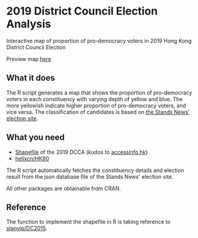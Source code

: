 # 2019 District Council Election Analysis
Interactive map of proportion of pro-democracy voters in 2019 Hong Kong District Council Election

Preview map [here](https://elgarteo.github.io/dce_2019/dce_2019.html)

## What it does
The R script generates a map that shows the proportion of pro-democracy voters in each constituency with
varying depth of yellow and blue. The more yellowish indicate higher proportion of pro-democracy voters, and vice versa.
The classification of candidates is based on [the Stands News' election site](https://dce2019.thestandnews.com/).

## What you need
* [Shapefile](https://accessinfo.hk/en/request/shapefileshp_for_2019_district_c) of the 2019 DCCA
(kudos to [accessinfo.hk](https://accessinfo.hk))
* [helixcn/HK80](https://github.com/helixcn/HK80)

The R script automatically fetches the constituency details and election result from the json database file of
the Stands News' election site.

All other packages are obtainable from CRAN.

## Reference
The function to implement the shapefile in R is taking reference to [stanyip/DC2015](https://github.com/stanyip/DC2015).
